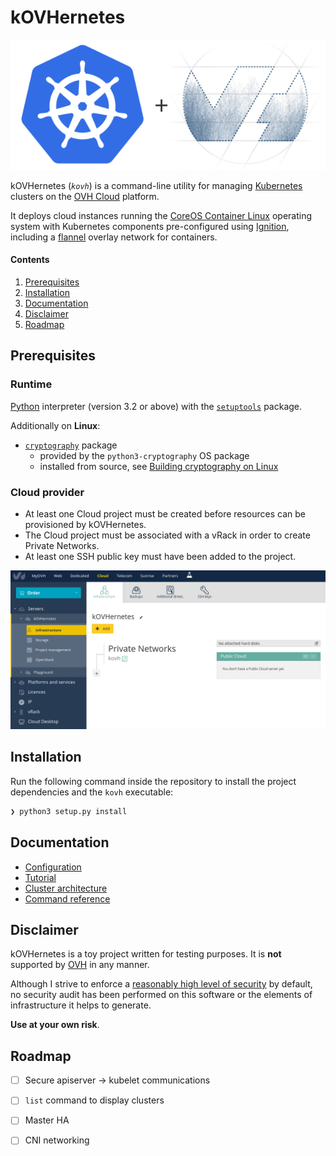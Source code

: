 # kOVHernetes

![kOVHernetes][logo]

kOVHernetes (*`kovh`*) is a command-line utility for managing [Kubernetes][k8s] clusters on the [OVH Cloud][ovhcloud]
platform.

It deploys cloud instances running the [CoreOS Container Linux][cont-linux] operating system with Kubernetes components
pre-configured using [Ignition][ignition], including a [flannel][flannel] overlay network for containers.

#### Contents

1. [Prerequisites](#prerequisites)
2. [Installation](#installation)
3. [Documentation](#documentation)
4. [Disclaimer](#disclaimer)
5. [Roadmap](#roadmap)

## Prerequisites

### Runtime

[Python][python] interpreter (version 3.2 or above) with the [`setuptools`][py-setuptools] package.

Additionally on **Linux**:

* [`cryptography`][py-cryptography] package
  * provided by the `python3-cryptography` OS package
  * installed from source, see [Building cryptography on Linux][cryp-req]

### Cloud provider

* At least one Cloud project must be created before resources can be provisioned by kOVHernetes.
* The Cloud project must be associated with a vRack in order to create Private Networks.
* At least one SSH public key must have been added to the project.

![OVH dashboard][dash]

## Installation

Run the following command inside the repository to install the project dependencies and the `kovh` executable:

```sh
❯ python3 setup.py install
```

## Documentation

* [Configuration][config]
* [Tutorial][tutorial]
* [Cluster architecture][arch]
* [Command reference][cmd-ref]

[config]: docs/configuration.md
[tutorial]: docs/tutorial.md
[arch]: docs/architecture.md
[cmd-ref]: docs/commands-reference.md

## Disclaimer

kOVHernetes is a toy project written for testing purposes. It is **not** supported by [OVH][ovh] in any manner.

Although I strive to enforce a [reasonably high level of security][security] by default, no security audit has been
performed on this software or the elements of infrastructure it helps to generate.

**Use at your own risk**.

## Roadmap

* [ ] Secure apiserver -> kubelet communications
* [ ] `list` command to display clusters
* [ ] Master HA
* [ ] CNI networking


[logo]: docs/images/logo.png
[k8s]: https://kubernetes.io/
[ovhcloud]: https://www.ovh.com/cloud/
[cont-linux]: https://coreos.com/os/
[ignition]: https://coreos.com/ignition/
[flannel]: https://coreos.com/flannel/
[python]: https://www.python.org/downloads/
[py-setuptools]: https://pypi.org/project/setuptools/
[py-cryptography]: https://pypi.org/project/cryptography/
[cryp-req]: https://cryptography.io/en/latest/installation/#building-cryptography-on-linux
[dash]: docs/images/project_dashboard.png
[ovh]: https://www.ovh.com/
[security]: docs/architecture.md#security
